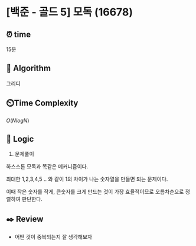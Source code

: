 # [백준 - 골드 5] 모독 (16678)
 
## ⏰  **time**

15분

## :pushpin: **Algorithm**

그리디

## ⏲️**Time Complexity**

$O(NlogN)$

## :round_pushpin: **Logic**

1. 문제풀이

하스스톤 모독과 똑같은 메커니즘이다.

최대한 1,2,3,4,5 .. 와 같이 1의 차이가 나는 숫자열을 만들면 되는 문제이다.

이때 작은 숫자를 작게, 큰숫자를 크게 만드는 것이 가장 효율적이므로 오름차순으로 정렬하여 판단한다.

## :black_nib: **Review**
- 어떤 것이 중복되는지 잘 생각해보자